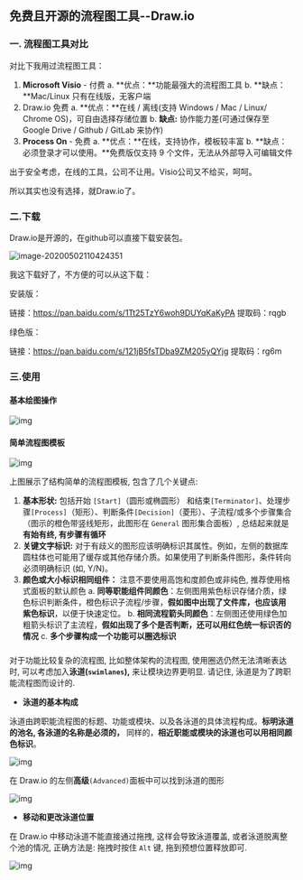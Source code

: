 ## 免费且开源的流程图工具--Draw.io

### 一. 流程图工具对比

对比下我用过流程图工具：

1. **Microsoft Visio** - 付费
    a.  **优点：**功能最强大的流程图工具
    b.  **缺点：**Mac/Linux 只有在线版，无客户端
2. Draw.io 免费
    a.  **优点：**在线 / 离线(支持 Windows / Mac / Linux/ Chrome OS)，可自由选择存储位置
    b.  **缺点:** 协作能力差(可通过保存至 Google Drive / Github / GitLab 来协作)
3. **Process On** - 免费
    a.  **优点：**在线，支持协作，模板较丰富
    b.  **缺点：必须登录才可以使用。**免费版仅支持 9 个文件，无法从外部导入可编辑文件

出于安全考虑，在线的工具，公司不让用。Visio公司又不给买，呵呵。

所以其实也没有选择，就Draw.io了。



### 二.下载

Draw.io是开源的，在github可以直接下载安装包。

![image-20200502110424351](D:\文章\draw.io\image-20200502110424351.png)

我这下载好了，不方便的可以从这下载：

安装版：

链接：https://pan.baidu.com/s/1Tt25TzY6woh9DUYqKaKyPA 
提取码：rqgb

绿色版：

链接：https://pan.baidu.com/s/121jB5fsTDba9ZM205yQYjg 
提取码：rg6m

### 三.使用

#### 基本绘图操作

![img](D:\文章\draw.io\5530017-1f31a02c1a80cc06.jpg)

#### 简单流程图模板

![img](D:\文章\draw.io\5530017-c9fe3b718d063a06.jpg)



上图展示了结构简单的流程图模板, 包含了几个关键点:

1. **基本形状:** 包括开始 `[Start]`（圆形或椭圆形） 和结束`[Terminator]`、处理步骤`[Process]`（矩形）、判断条件`[Decision]`（菱形）、子流程/或多个步骤集合（图示的橙色带竖线矩形，此图形在 `General` 图形集合面板）, 总结起来就是**有始有终, 有步骤有循环**
2. **关键文字标识:** 对于有歧义的图形应该明确标识其属性。例如，左侧的数据库圆柱体也可能用了缓存或其他存储介质。如果使用了判断条件图形，条件转向必须明确标识 (如, Y/N)。
3. **颜色或大小标识相同组件：** 注意不要使用高饱和度颜色或非纯色, 推荐使用格式面板的默认颜色
    a.  **同等职能组件同颜色**：左侧图用紫色标识存储介质，绿色标识判断条件，橙色标识子流程/步骤，**假如图中出现了文件库，也应该用紫色标识**，以便于快速定位。
    b.  **相同流程箭头同颜色**：左侧图还使用绿色加粗箭头标识了主流程，**假如出现了多个是否判断，还可以用红色统一标识否的情况**
    c.  **多个步骤构成一个功能可以圈选标识**

### 

对于功能比较复杂的流程图, 比如整体架构的流程图, 使用圈选仍然无法清晰表达时, 可以考虑加入**泳道(`swimlanes`),** 来让模块边界更明显. 请记住, 泳道是为了跨职能流程图而设计的.

- **泳道的基本构成**

泳道由跨职能流程图的标题、功能或模块、以及各泳道的具体流程构成。**标明泳道的池名, 各泳道的名称是必须的，** 同样的，**相近职能或模块的泳道也可以用相同颜色标识**。

![img](D:\文章\draw.io\5530017-ef615bf8e8c7301b.jpg)



在 Draw.io 的左侧**高级**`(Advanced)`面板中可以找到泳道的图形

![img](D:\文章\draw.io\5530017-c28d09ca72b8190f.jpg)



- **移动和更改泳道位置**

在 Draw.io 中移动泳道不能直接通过拖拽, 这样会导致泳道覆盖, 或者泳道脱离整个池的情况, 正确方法是: 拖拽时按住 `Alt` 键, 拖到预想位置释放即可.

![img](D:\文章\draw.io\5530017-5fc5fa870d2db768.jpg)

